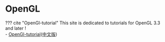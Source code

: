 # OpenGL

??? cite "OpenGl-tutorial"
    This site is dedicated to tutorials for OpenGL 3.3 and later !  
    - [OpenGl-tutorial](http://www.opengl-tutorial.org/)([中文版](http://www.opengl-tutorial.org/cn/))
